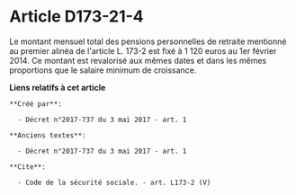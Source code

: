 # Article D173-21-4

Le montant mensuel total des pensions personnelles de retraite mentionné au premier alinéa de l'article L. 173-2 est fixé à 1
120 euros au 1er février 2014. Ce montant est revalorisé aux mêmes dates et dans les mêmes proportions que le salaire minimum
de croissance.

**Liens relatifs à cet article**

	**Créé par**:

	  - Décret n°2017-737 du 3 mai 2017 - art. 1

	**Anciens textes**:

	  - Décret n°2017-737 du 3 mai 2017 - art. 1

	**Cite**:

	  - Code de la sécurité sociale. - art. L173-2 (V)
